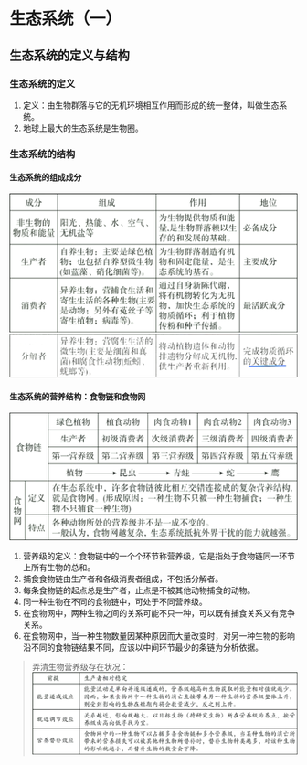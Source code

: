 # 生态系统（一）

## 生态系统的定义与结构

### 生态系统的定义

1. 定义：由生物群落与它的无机环境相互作用而形成的统一整体，叫做生态系统。
2. 地球上最大的生态系统是生物圈。

### 生态系统的结构

#### 生态系统的组成成分

![01](image.png)
![02](image-1.png)

#### 生态系统的营养结构：食物链和食物网

![03](image-2.png)

1. 营养级的定义：食物链中的一个个环节称营养级，它是指处于食物链同一环节上所有生物的总和。
2. 捕食食物链由生产者和各级消费者组成，不包括分解者。
3. 每条食物链的起点总是生产者，止点是不被其他动物捕食的动物。
4. 同一种生物在不同的食物链中，可处于不同营养级。
5. 在食物网中，两种生物之间的关系可能不只一种，可以既有捕食关系又有竞争关系。
6. 在食物网中，当一种生物数量因某种原因而大量改变时，对另一种生物的影响沿不同的食物链结果不同，应该以中间环节最少的条链为分析依据。

> 弄清生物营养级存在状况：
> ![04](image-3.png)
